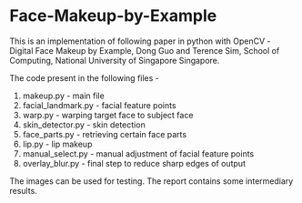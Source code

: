 # Face-Makeup-by-Example

This is an implementation of following paper in python with OpenCV -  
Digital Face Makeup by Example, Dong Guo and Terence Sim, School of Computing, National University of Singapore Singapore.

The code present in the following files -

1. makeup.py - main file
2. facial_landmark.py - facial feature points
3. warp.py - warping target face to subject face
4. skin_detector.py - skin detection
5. face_parts.py - retrieving certain face parts
6. lip.py - lip makeup
7. manual_select.py - manual adjustment of facial feature points
8. overlay_blur.py - final step to reduce sharp edges of output

The images can be used for testing. The report contains some intermediary results.
